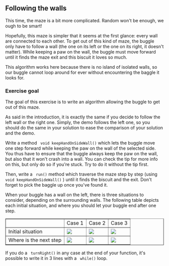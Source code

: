 
## Following the walls ##

This time, the maze is a bit more complicated. Random won't be enough, we
ough to be smart!

Hopefully, this maze is simpler that it seems at the first glance:
every wall are connected to each other. To get out of this kind of
maze, the buggle only have to follow a wall (the one on its left or
the one on its right, it doesn't matter).  While keeping a paw on the
wall, the buggle must move forward until it finds the maze exit
and this biscuit it loves so much.

This algorithm works here because there is no island of isolated
walls, so our buggle cannot loop around for ever without encountering
the baggle it looks for.


### Exercise goal ###
The goal of this exercise is to write an algorithm allowing the buggle to
get out of this maze.

As said in the introduction, it is exactly the same if you decide
to follow the left wall or the right one. Simply, the demo follows the
left one, so you should do the same in your solution to ease the
comparison of your solution and the demo.

Write a method ` void keepHandOnSideWall()` which lets the buggle
move one step forward while keeping the paw on the wall of the selected
side. You thus have to ensure that the buggle always keep the paw on the
wall, but also that it won't crash into a wall. You can check the tip
for more info on this, but only do so if you're stuck. Try to do it
without the tip first.

Then, write a ` run()` method which traverse the maze step
by step (using ` void keepHandOnSideWall()` ) until it finds
the biscuit and the exit. Don't forget to pick the baggle up once
you've found it.

  
  

When your buggle has a wall on the left, there is three situations to
consider, depending on the surrounding walls. The following table
depicts each initial situation, and where you should let your buggle
end after one step.



<table border=1>
	<tr>
		<td > </td>
		<td > Case 1 </td>
		<td > Case 2 </td>
		<td > Case 3 </td>
	</tr>
	<tr>
		<td > Initial situation </td>
		<td > <img src="lessons/maze/1A.png" /> </td>
		<td > <img src="lessons/maze/2A.png" /> </td>
		<td > <img src="lessons/maze/3A.png" /> </td>
	</tr>
	<tr>
		<td > Where is the next step </td>
		<td > <img src="lessons/maze/1B.png" /> </td>
		<td > <img src="lessons/maze/2B.png" /> </td>
		<td > <img src="lessons/maze/3B.png" /> </td>
	</tr>
</table>

If you do a ` turnRight()` in any case at the end of your
function, it's possible to write it in 3 lines with a ` while()` loop.

